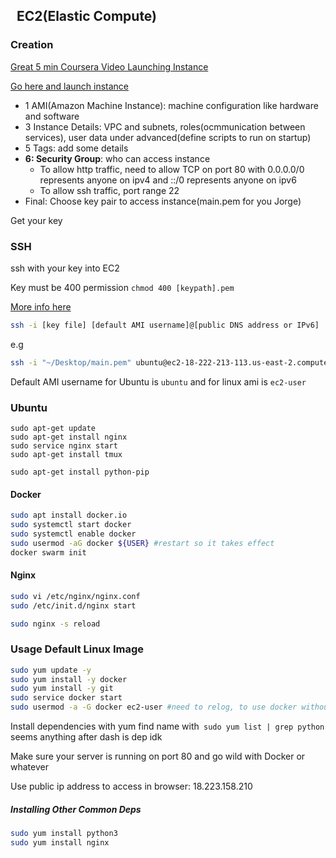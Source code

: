 ##   EC2(Elastic Compute)

### Creation

[Great 5 min Coursera Video Launching Instance](https://www.coursera.org/learn/aws-fundamentals-going-cloud-native/lecture/Bk9bp/creating-a-web-server-using-amazon-ec2)

[Go here and launch instance](https://us-east-2.console.aws.amazon.com/ec2/v2/home?region=us-east-2#Instances:sort=dnsName)

- 1 AMI(Amazon Machine Instance): machine configuration like hardware and software
- 3 Instance Details: VPC and subnets, roles(ocmmunication between services), user data under advanced(define scripts to run on startup)
- 5 Tags: add some details 
- **6: Security Group**: who can access instance
  - To allow http traffic, need to allow TCP on port 80 with 0.0.0.0/0 represents anyone on ipv4 and ::/0 represents anyone on ipv6
  - To allow ssh traffic, port range 22
- Final: Choose key pair to access instance(main.pem for you Jorge)

Get your key

### SSH

ssh with your key into EC2 

Key must be 400 permission `chmod 400 [keypath].pem`

[More info here](https://docs.aws.amazon.com/AWSEC2/latest/UserGuide/AccessingInstancesLinux.html)

```bash
ssh -i [key file] [default AMI username]@[public DNS address or IPv6]
```

e.g

```bash
ssh -i "~/Desktop/main.pem" ubuntu@ec2-18-222-213-113.us-east-2.compute.amazonaws.com
```

Default AMI username for Ubuntu is `ubuntu` and for linux ami is `ec2-user`

### Ubuntu

```
sudo apt-get update
sudo apt-get install nginx
sudo service nginx start
sudo apt-get install tmux

sudo apt-get install python-pip
```

#### Docker

```bash
sudo apt install docker.io
sudo systemctl start docker
sudo systemctl enable docker
sudo usermod -aG docker ${USER} #restart so it takes effect
docker swarm init
```

#### Nginx

```bash
sudo vi /etc/nginx/nginx.conf
sudo /etc/init.d/nginx start

sudo nginx -s reload
```

### Usage Default Linux Image

```bash
sudo yum update -y
sudo yum install -y docker
sudo yum install -y git
sudo service docker start
sudo usermod -a -G docker ec2-user #need to relog, to use docker without sudo
```

Install dependencies with yum find name with` sudo yum list | grep python` seems anything after dash is dep idk

Make sure your server is running on port 80 and go wild with Docker or whatever

Use public ip address to access in browser: 18.223.158.210

##### Installing Other Common Deps

```bash
sudo yum install python3
sudo yum install nginx
```
